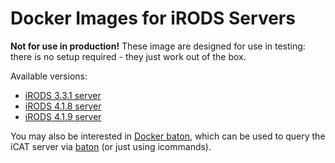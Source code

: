 # Docker Images for iRODS Servers
**Not for use in production!** These image are designed for use in testing: there is no setup required - they just work
out of the box.

Available versions:
* [iRODS 3.3.1 server](3/3.3.1/)
* [iRODS 4.1.8 server](4/4.1.8/)
* [iRODS 4.1.9 server](4/4.1.9/)

You may also be interested in [Docker baton](https://github.com/wtsi-hgi/docker-baton/), which can be used to query the
iCAT server via [baton](https://github.com/wtsi-npg/baton) (or just using icommands).
